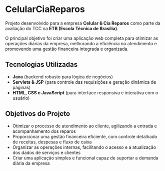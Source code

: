 # CelularCiaReparos

Projeto desenvolvido para a empresa **Celular & Cia Reparos** como parte da avaliação do TCC na **ETB (Escola Técnica de Brasília)**.

O principal objetivo foi criar uma aplicação web completa para otimizar as operações diárias da empresa, melhorando a eficiência no atendimento e promovendo uma gestão financeira integrada e organizada.

## Tecnologias Utilizadas

- **Java** (backend robusto para lógica de negócios)
- **Servlets & JSP** (para controle das requisições e geração dinâmica de páginas)
- **HTML, CSS e JavaScript** (para interface responsiva e interativa com o usuário)

## Objetivos do Projeto

- Otimizar o processo de atendimento ao cliente, agilizando a entrada e acompanhamento dos reparos
- Proporcionar uma gestão financeira eficiente, com controle detalhado de receitas, despesas e fluxo de caixa
- Organizar as operações internas, facilitando o acesso e a atualização dos dados de serviços e clientes
- Criar uma aplicação simples e funcional capaz de suportar a demanda diária da empresa
